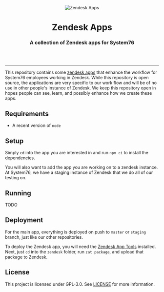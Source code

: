 <div align="center">
  <img src="support/static/logo.png" alt="Zendesk Apps">
  <h1>Zendesk Apps</h1>
  <h3>A collection of Zendesk apps for System76</h3>
  <br>
  <br>
</div>

---

This repository contains some [zendesk apps](https://developer.zendesk.com/apps)
that enhance the workflow for System76 employees working in Zendesk. While this
repository is open source, the applications are very specific to our work flow
and will be of no use in other people's instance of Zendesk. We keep this
repository open in hopes people can see, learn, and possibly enhance how we
create these apps.

## Requirements

- A recent version of `node`

## Setup

Simply `cd` into the app you are interested in and run `npm ci` to install
the dependencies.

You will also want to add the app you are working on to a zendesk instance. At
System76, we have a staging instance of Zendesk that we do all of our testing
on.

## Running

TODO

## Deployment

For the main app, everything is deployed on push to `master` or `staging`
branch, just like our other repositories.

To deploy the Zendesk app, you will need the
[Zendesk App Tools](https://developer.zendesk.com/apps/docs/developer-guide/zat)
installed. Next, just `cd` into the `zendesk` folder, run `zat package`, and
upload that package to Zendesk.

## License

This project is licensed under GPL-3.0. See [LICENSE](LICENSE) for more
information.

